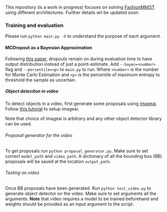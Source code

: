 This repository (is a work in progress) focuses on solving
[FashionMNIST](https://github.com/zalandoresearch/fashion-mnist) using different architectures. Further details wil be
updated soon.


### Training and evaluation

Please run `python main.py -h` to understand the purpose of each argument.

#### MCDropout as a Bayesian Approximation 
Following [this paper](https://arxiv.org/pdf/1506.02142.pdf), dropouts remain on during evaluation time to have output
distribution instead of just a point-estimate. Add `--bayes=<number>` flag and `--percentile=<p>` to `main.py` to run. Where `<number>` is the number for
Monte Carlo Estimation and `<p>` is the percentile of maximum entropy to threshold the sample as uncertain. 


##### Object deteciton in video

To detect objects in a video, first generate some proposals using [imageai](https://github.com/OlafenwaMoses/ImageAI).
Follow [this tutorial](https://towardsdatascience.com/object-detection-with-10-lines-of-code-d6cb4d86f606) to setup
imageai.

Note that choice of imageai is arbitrary and any other object detector library can be used. 
###### Proposal generator for the video
To get proposals run `python proposal_generator.py`. Make sure to set correct `model_path` and `video_path`. A dictionary
of all the bounding box (BB) proposals will be saved at the location `output_path`.
###### Testing on video
Once BB proposals have been generated. Run `python test_video.py` to generate object detector on the video. Make sure to
set arguments all the arguments. **Note** that video requires a model to be trained beforehand and weights should be provided
as an input argument to the script. 
